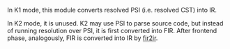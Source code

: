 In K1 mode, this module converts resolved PSI (i.e. resolved CST) into IR.

In K2 mode, it is unused.
K2 may use PSI to parse source code, but instead of running resolution over PSI, it is first converted into FIR.
After frontend phase, analogously, FIR is converted into IR by [fir2ir](../fir/fir2ir).